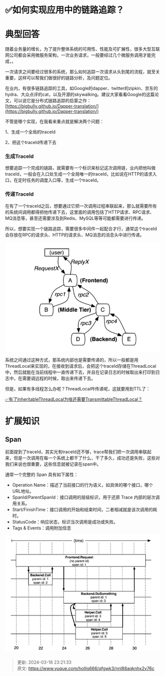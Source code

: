 # ✅如何实现应用中的链路追踪？

# 典型回答


随着业务量的增长，为了提升整体系统的可用性、性能及可扩展性，很多大型互联网公司都会采用微服务架构，一次业务请求，一般要经过几个微服务调用才能完成，。



一次请求之间要经过很多的系统，那么如何追踪一次请求从头到尾的流程，就至关重要，这样可以帮我们做很好的链路分析，及问题定位。



在业内，有很多链路追踪的工具，如Google的dapper、twitter的zipkin、京东的hydra、大众点评的cat，以及开源的skywalking。建议大家看看Google的这篇论文，可以说它是分布式链路追踪的启蒙之作：[https://bigbully.github.io/Dapper-translation/](https://bigbully.github.io/Dapper-translation/) 



不管是哪个实现，在我看来重点就是解决两个问题：



1、生成一个全局的traceId

2、把这个traceId传递下去



### 生成TraceId


想要追踪一个完成的链路，就需要有一个标识来标记这次调用链，业内把他叫做traceId，一般会在入口处生成一个全局唯一的traceId，比如说在HTTP的请求入口，在定时任务的调度入口等，生成一个traceId。



### 传递TraceId


在有了一个traceId之后，想要通过它把一次调用过程串联起来，那么就需要所有的系统间调用都得把他传递下去，这里面的调用包括了HTTP请求、RPC请求、MQ消息等，甚至还需要涉及到Redis、MySQL等等可能都需要进行传递。



所以，想要实现一个链路追踪，需要很多中间件一起配合才行，通常这个traceId会存放在RPC的请求头、HTTP的请求头、MQ消息的消息头中进行传递。



![1686923696759-e759169b-56cf-4426-9478-ea72033988e1.png](./img/j7vaLdCm5pq6-Es7/1686923696759-e759169b-56cf-4426-9478-ea72033988e1-569429.png)



系统之间通过这种方式，那系统内部也是需要传递的，所以一般都是用ThreadLocal来实现的，在接收到请求后，会把这个traceId存储在ThreadLocal中，然后就能在当前线程中一直传递下去，并且在记录日志的时候取出来打印到日志中，在需要调远程的时候，取出来传递下去。



但是，如果有多线程怎么办呢？ThreadLocal咋传递呢，这就要用到TTL了：



[✅有了InheritableThreadLocal为啥还需要TransmittableThreadLocal？](https://www.yuque.com/hollis666/qfgwk3/fucuuyqoqv8rdkpr)



# 扩展知识


## Span


前面提到了traceId，其实光有traceId还不够，trace帮我们把一次调用串联起来，但是一次调用在每一个系统上都干了什么，干了多久，成功还是失败，这些对我们来说也很重要，这些信息就被记录在span中。



通常一个完整的 Span 具有如下属性：

+ Operation Name：描述了当前接口的行为语义，如具体的哪个接口，哪个URL地址。
+ SpanId/ParentSpanId：接口调用的层级标识，用于还原 Trace 内部的层次调用关系。
+ Start/FinishTime：接口调用的开始和结束时间，二者相减就是该次调用的耗时。
+ StatusCode：响应状态，标识当次调用是成功或失败。
+ Tags & Events：调用附加信息





![1686923722696-d0b028cd-5fbe-4952-9d40-f3ecb13ec696.png](./img/j7vaLdCm5pq6-Es7/1686923722696-d0b028cd-5fbe-4952-9d40-f3ecb13ec696-417736.png)



### 






> 更新: 2024-03-18 23:21:33  
> 原文: <https://www.yuque.com/hollis666/qfgwk3/nnl88aqknhx2v76c>